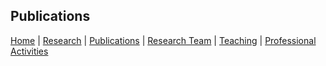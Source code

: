 Publications
-


 [Home](/index.md) | [Research](/Research.md) | [Publications](/Publications.md) | [Research Team](/Team.md) 
| [Teaching](/Teaching.md) | [Professional Activities](/Activities.md)
